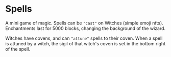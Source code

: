 # Spells

A mini game of magic. Spells can be `"cast"` on Witches (simple emoji nfts). Enchantments last for 5000 blocks, changing the background of the wizard.

Witches have covens, and can `"attune"` spells to their coven. When a spell is attuned by a witch, the sigil of that witch's coven is set in the bottom right of the spell.